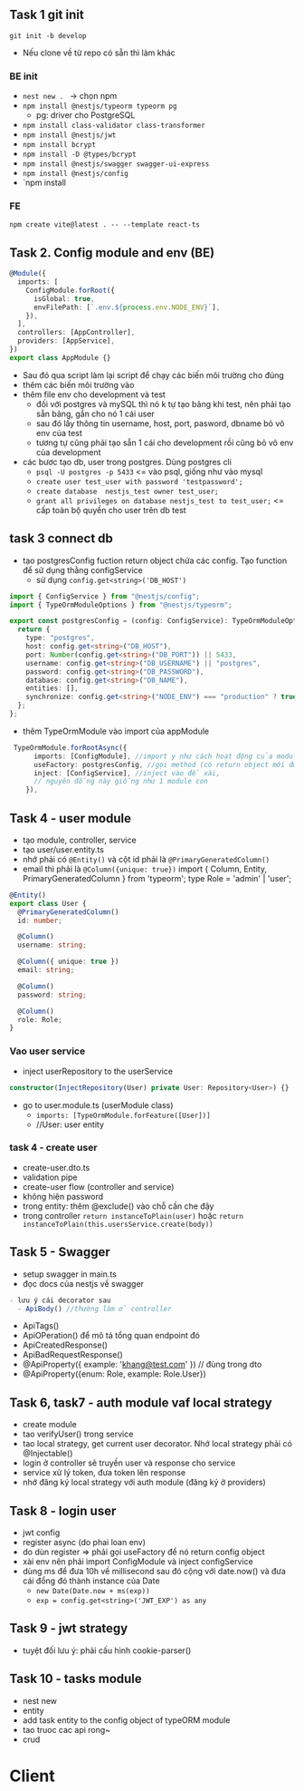 ## Task 1 git init

`git init -b develop`

- Nếu clone về từ repo có sẵn thì làm khác

### BE init

- `nest new . ` -> chọn npm
- `npm install @nestjs/typeorm typeorm pg`
  - pg: driver cho PostgreSQL
- `npm install class-validator class-transformer`
- `npm install @nestjs/jwt`
- `npm install bcrypt`
- `npm install -D @types/bcrypt`
- `npm install @nestjs/swagger swagger-ui-express`
- `npm install @nestjs/config`
- `npm install

### FE

`npm create vite@latest . -- --template react-ts`

## Task 2. Config module and env (BE)

```ts
@Module({
  imports: [
    ConfigModule.forRoot({
      isGlobal: true,
      envFilePath: [`.env.${process.env.NODE_ENV}`],
    }),
  ],
  controllers: [AppController],
  providers: [AppService],
})
export class AppModule {}
```

- Sau đó qua script làm lại script để chạy các biến môi trường cho đúng
- thêm các biến môi trường vào
- thêm file env cho development và test
  - đối với postgres và mySQL thì nó k tự tạo bảng khi test, nên phải tạo sẵn bảng, gắn cho nó 1 cái user
  - sau đó lấy thông tin username, host, port, pasword, dbname bỏ vô env của test
  - tương tự cũng phải tạo sẵn 1 cái cho development rồi cũng bỏ vô env của development
- các bươc tạo db, user trong postgres. Dùng postgres cli
  - `psql -U postgres -p 5433` <= vào psql, giống như vào mysql
  - `create user test_user with password 'testpassword';`
  - `create database  nestjs_test owner test_user;`
  - `grant all privileges on database nestjs_test to test_user;` <= cấp toàn bộ quyền cho user trên db test

## task 3 connect db

- tạo postgresConfig fuction return object chứa các config. Tạo function để sử dụng thằng configService
  - sử dụng `config.get<string>('DB_HOST')`

```ts
import { ConfigService } from "@nestjs/config";
import { TypeOrmModuleOptions } from "@nestjs/typeorm";

export const postgresConfig = (config: ConfigService): TypeOrmModuleOptions => {
  return {
    type: "postgres",
    host: config.get<string>("DB_HOST"),
    port: Number(config.get<string>("DB_PORT")) || 5433,
    username: config.get<string>("DB_USERNAME") || "postgres",
    password: config.get<string>("DB_PASSWORD"),
    database: config.get<string>("DB_NAME"),
    entities: [],
    synchronize: config.get<string>("NODE_ENV") === "production" ? true : false,
  };
};
```

- thêm TypeOrmModule vào import của appModule

```ts
 TypeOrmModule.forRootAsync({
      imports: [ConfigModule], //import y như cách hoạt động của module,
      useFactory: postgresConfig, //gọi method (có return object mới được quá)
      inject: [ConfigService], //inject vào để xài,
      // nguyên đống này giống như 1 module con
    }),
```

## Task 4 - user module

- tạo module, controller, service
- tạo user/user.entity.ts
- nhớ phải có `@Entity()` và cột id phải là `@PrimaryGeneratedColumn()`
- email thì phải là `@Column({unique: true})`
  import { Column, Entity, PrimaryGeneratedColumn } from 'typeorm';
  type Role = 'admin' | 'user';

```ts
@Entity()
export class User {
  @PrimaryGeneratedColumn()
  id: number;

  @Column()
  username: string;

  @Column({ unique: true })
  email: string;

  @Column()
  password: string;

  @Column()
  role: Role;
}
```

### Vao user service

- inject userRepository to the userService

```ts
constructor(InjectRepository(User) private User: Repository<User>) {}
```

- go to user.module.ts (userModule class)
  - `imports: [TypeOrmModule.forFeature([User])]`
  - //User: user entity

### task 4 - create user

- create-user.dto.ts
- validation pipe
- create-user flow (controller and service)
- không hiện password
- trong entity: thêm @exclude() vào chỗ cần che đậy
- trong controller `return instanceToPlain(user)` hoặc `return instanceToPlain(this.usersService.create(body))`

## Task 5 - Swagger

- setup swagger in main.ts
- đọc docs của nestjs về swagger

```ts
- lưu ý cái decorator sau
  - ApiBody() //thường làm ở controller
```

- ApiTags()
- ApiOPeration() để mô tả tổng quan endpoint đó
- ApiCreatedResponse()
- ApiBadRequestResponse()
- @ApiProperty({ example: 'khang@test.com' }) // đùng trong dto
- @ApiProperty({enum: Role, example: Role.User})

## Task 6, task7 - auth module vaf local strategy

- create module
- tao verifyUser() trong service
- tao local strategy, get current user decorator. Nhớ local strategy phải có @Injectable()
- login ở controller sẽ truyền user và response cho service
- service xử lý token, đưa token lên response
- nhớ đăng ký local strategy với auth module (đăng ký ở providers)

## Task 8 - login user

- jwt config
- register async (do phai loan env)
- do dùn register => phải gọi useFactory để nó return config object
- xài env nên phải import ConfigModule và inject configService
- dùng ms để đưa 10h về millisecond sau đó cộng với date.now() và đưa cái đổng đó thành instance của Date
  - `new Date(Date.now + ms(exp))`
  - `exp = config.get<string>('JWT_EXP') as any`

## Task 9 - jwt strategy

- tuyệt đối lưu ý: phải cấu hình cookie-parser()

## Task 10 - tasks module

- nest new
- entity
- add task entity to the config object of typeORM module
- tao truoc cac api rong~
- crud

# Client
